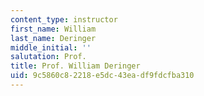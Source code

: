 ```yaml
---
content_type: instructor
first_name: William
last_name: Deringer
middle_initial: ''
salutation: Prof.
title: Prof. William Deringer
uid: 9c5860c8-2218-e5dc-43ea-df9fdcfba310
---
```

